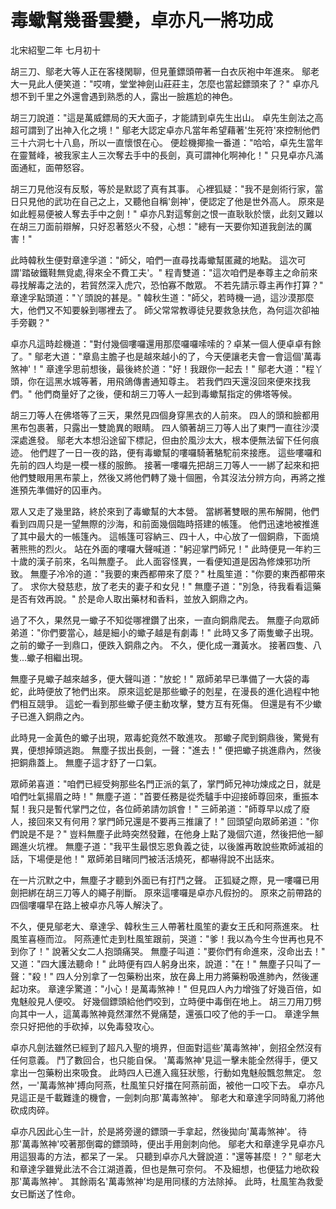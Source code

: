 # 毒蠍幫幾番雲變，卓亦凡一將功成

北宋紹聖二年 七月初十

胡三刀、鄔老大等人正在客棧閑聊，但見董鏢頭帶著一白衣灰袍中年進來。 鄔老大一見此人便笑道："哎唷，堂堂神劍山莊莊主，怎麼也當起鏢頭來了？" 卓亦凡想不到千里之外還會遇到熟悉的人，露出一臉尷尬的神色。

胡三刀說道："這是萬威鏢局的天大面子，才能請到卓先生出山。 卓先生劍法之高超可謂到了出神入化之境！" 鄔老大認定卓亦凡當年希望藉著'生死符'來控制他們三十六洞七十八島，所以一直懷恨在心。 便趁機揶揄一番道："哈哈，卓先生當年在靈鷲峰，被我家主人三次奪去手中的長劍，真可謂神化啊神化！" 只見卓亦凡滿面通紅，面帶怒容。

胡三刀見他沒有反駁，等於是默認了真有其事。 心裡狐疑："我不是劍術行家，當日只見他的武功在自己之上，又聽他自稱'劍神'，便認定了他是世外高人。 原來是如此輕易便被人奪去手中之劍！" 卓亦凡對這奪劍之恨一直耿耿於懷，此刻又難以在胡三刀面前辯解，只好忍著怒火不發，心想："總有一天要你知道我劍法的厲害！"

此時韓秋生便對章達孚道："師父，咱們一直尋找毒蠍幫匿藏的地點。 這次可謂'踏破鐵鞋無覓處,得來全不費工夫'。" 程青雙道："這次咱們是奉尊主之命前來尋找解毒之法的，若貿然深入虎穴，恐怕寡不敵眾。 不若先請示尊主再作打算？" 章達孚點頭道："丫頭說的甚是。" 韓秋生道："師父，若時機一過，這沙漠那麼大，他們又不知要躲到哪裡去了。 師父常常教導徒兒要救急扶危，為何這次卻袖手旁觀？"

卓亦凡這時趁機道："對付幾個嘍囉還用那麼囉囉嗦嗦的？卓某一個人便卓卓有餘了。" 鄔老大道："章島主膽子也是越來越小的了，今天便讓老夫會一會這個'萬毒煞神'！" 章達孚思前想後，最後終於道："好！我跟你一起去！" 鄔老大道："程丫頭，你在這黑水城等著，用飛鴿傳書通知尊主。 若我們四天還沒回來便來找我們。" 他們商量好了之後，便和胡三刀等人一起到毒蠍幫指定的佛塔等候。

胡三刀等人在佛塔等了三天，果然見四個身穿黑衣的人前來。 四人的頭和臉都用黑布包裹著，只露出一雙詭異的眼睛。 四人領著胡三刀等人出了東門一直往沙漠深處進發。 鄔老大本想沿途留下標記，但由於風沙太大，根本便無法留下任何痕迹。 他們趕了一日一夜的路，便有毒蠍幫的嘍囉騎著駱駝前來接應。 這些嘍囉和先前的四人均是一模一樣的服飾。 接著一嘍囉先把胡三刀等人一一綁了起來和把他們雙眼用黑布蒙上，然後又將他們轉了幾十個圈，令其沒法分辨方向，再將之推進預先準備好的囚車內。

眾人又走了幾里路，終於來到了毒蠍幫的大本營。 當綁著雙眼的黑布解開，他們看到四周只是一望無際的沙海，和前面幾個臨時搭建的帳篷。 他們迅速地被推進了其中最大的一帳篷內。 這帳篷可容納三、四十人，中心放了一個銅鼎，下面燒著熊熊的烈火。 站在外面的嘍囉大聲喊道："躬迎掌門師兄！" 此時便見一年約三十歲的漢子前來，名叫無塵子。 此人面容怪異，一看便知道是因為修煉邪功所致。 無塵子冷冷的道："我要的東西都帶來了麼？" 杜風笙道："你要的東西都帶來了。 求你大發慈悲，放了老夫的妻子和女兒！" 無塵子道："別急，待我看看這藥是否有效再說。" 於是命人取出藥材和香料，並放入銅鼎之內。

過了不久，果然見一蠍子不知從哪裡鑽了出來，一直向銅鼎爬去。 無塵子向眾師弟道："你們要當心，越是細小的蠍子越是有劇毒！" 此時又多了兩隻蠍子出現。 之前的蠍子一到鼎口，便跌入銅鼎之內。 不久，便化成一灘黃水。 接著四隻、八隻...蠍子相繼出現。

無塵子見蠍子越來越多，便大聲叫道："放蛇！" 眾師弟早已準備了一大袋的毒蛇，此時便放了牠們出來。 原來這蛇是那些蠍子的剋星，在漫長的進化過程中牠們相互競爭。 這蛇一看到那些蠍子便主動攻擊，雙方互有死傷。 但還是有不少蠍子已進入銅鼎之內。

此時見一金黃色的蠍子出現，眾毒蛇竟然不敢進攻。 那蠍子爬到銅鼎後，驚覺有異，便想掉頭逃跑。 無塵子拔出長劍，一聲："進去！" 便把蠍子挑進鼎內，然後把銅鼎蓋上。 無塵子這才舒了一口氣。

眾師弟喜道："咱們已經受夠那些名門正派的氣了，掌門師兄神功煉成之日，就是咱們吐氣揚眉之時！" 無塵子道："首要任務是從禿驢手中迎接師尊回來，重振本幫！我只是暫代掌門之位，各位師弟請勿誤會！" 三師弟道："師尊早以成了廢人，接回來又有何用？掌門師兄還是不要再三推讓了！" 回頭望向眾師弟道："你們說是不是？" 豈料無塵子此時突然發難，在他身上點了幾個穴道，然後把他一腳踢進火坑裡。 無塵子道："我平生最恨忘恩負義之徒，以後誰再敢說些欺師滅祖的話，下場便是他！" 眾師弟目睹同門被活活燒死，都嚇得說不出話來。

在一片沉默之中，無塵子才聽到外面已有打鬥之聲。 正狐疑之際，見一嘍囉已用劍把綁在胡三刀等人的繩子削斷。 原來這嘍囉是卓亦凡假扮的。 原來之前帶路的四個嘍囉早在路上被卓亦凡等人解決了。

不久，便見鄔老大、章達孚、韓秋生三人帶著杜風笙的妻女王氏和阿燕進來。 杜風笙喜極而泣。 阿燕連忙走到杜風笙跟前，哭道："爹！我以為今生今世再也見不到你了！" 說著父女二人抱頭痛哭。 無塵子叫道："要你們有命進來，沒命出去！" 又道："四大護法聽命！" 此時便有四人躬身出來，說道："在！" 無塵子只叫了一聲："殺！" 四人分別拿了一包藥粉出來，放在鼻上用力將藥粉吸進肺內，然後運起功來。 章達孚驚道："小心！是萬毒煞神！" 但見四人內力增強了好幾百倍，如鬼魅般見人便咬。 好幾個鏢頭給他們咬到，立時便中毒倒在地上。 胡三刀用刀劈向其中一人，這萬毒煞神竟然渾然不覺痛楚，還張口咬了他的手一口。 章達孚無奈只好把他的手砍掉，以免毒發攻心。

卓亦凡劍法雖然已經到了超凡入聖的境界，但面對這些'萬毒煞神'，劍招全然沒有任何意義。 鬥了數回合，也只能自保。 '萬毒煞神'見這一擊未能全然得手，便又拿出一包藥粉出來吸食。 此時四人已進入瘋狂狀態，行動如鬼魅般飄忽無定。 忽然，一'萬毒煞神'搏向阿燕，杜風笙只好擋在阿燕前面，被他一口咬下去。 卓亦凡見這正是千載難逢的機會，一劍刺向那'萬毒煞神'。 鄔老大和章達孚同時亂刀將他砍成肉碎。

卓亦凡因此心生一計，於是將旁邊的鏢頭一手拿起，然後拋向'萬毒煞神'。 待那'萬毒煞神'咬著那倒霉的鏢頭時，便出手用劍刺向他。 鄔老大和章達孚見卓亦凡用這狠毒的方法，都呆了一呆。 只聽到卓亦凡大聲說道："還等甚麼！？" 鄔老大和章達孚雖覺此法不合江湖道義，但也是無可奈何。 不及細想，也便猛力地砍殺那'萬毒煞神'。 其餘兩名'萬毒煞神'均是用同樣的方法除掉。 此時，杜風笙為救愛女已斷送了性命。

